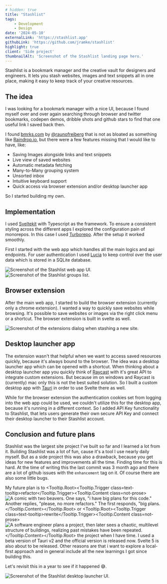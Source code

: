 ```yaml
---
# hidden: true
title: "Stashlist"
tags: 
    - Development
    - Design
date: '2024-05-10'
externalLink: 'https://stashlist.app'
githubLink: 'https://github.com/jramke/stashlist'
highlight: true
client: 'Side project'
thumbnailAlt: 'Screenshot of the Stashlist landing page hero.'
---
```


<script>
    import { Image } from '$lib/components/image';
    import * as Tooltip from '$lib/components/tooltip';

    import Stashes from './stashes.jpeg?enhanced';
    import Groups from './groups.jpeg';
    import Extension from './extension.jpeg';
    import OhNo from './oh-no.jpeg';
    import OhNoV2 from './oh-no-v2.jpeg';
    import Launcher from './launcher.png';
</script>

Stashlist is a bookmark manager and the creative vault for designers and engineers. It lets you stash websites, images and text snippets all in one place, making it easy to keep track of your creative resources.

## The idea
I was looking for a bookmark manager with a nice UI, because I found myself over and over again searching through browser and twitter bookmarks, codepen demos, dribble shots and github stars to find that one useful link I saved back then. 

I found <a href="https://bmrks.com/" target="_blank">bmrks.com</a> by <a href="https://x.com/raunofreiberg" target="_blank">@raunofreiberg</a> that is not as bloated as something like <a href="https://raindrop.io/" target="_blank">Raindrop.io</a>, but there were a few features missing that I would like to have, like:

- Saving Images alongside links and text snippets
- Live view of saved websites
- Automatic metadata fetching
- Many-to-Many grouping system
- Unsorted inbox
- Intuitive keyboard support
- Quick access via browser extension and/or desktop launcher app

So I started building my own.

## Implementation
I used <a href="https://kit.svelte.dev/" target="_blank">Sveltekit</a> with Typescript as the framework. To ensure a consistent styling across the different apps I explored the configuration pain of monorepos. In this case I used <a href="https://turbo.build/" target="_blank">Turborepo</a>. After the setup it worked smoothly. 

First I started with the web app which handles all the main logics and api endpoints. For user authentication I used <a href="https://lucia-auth.com/" target="_blank">Lucia</a> to keep control over the user data which is stored in a SQLite database.

<Image image={Stashes} alt="Screenshot of the Stashlist web app UI." />

<Image src={Groups} alt="Screenshot of the Stashlist groups list." />

## Browser extension
After the main web app, I started to build the browser extension (currently only a chrome extension). I wanted a way to quickly save websites while browsing. It's possible to save websites or images via the right click menu or a shortcut. The browser extension is built in svelte as well.

<Image src={Extension} alt="Screenshot of the extensions dialog when stashing a new site." />

## Desktop launcher app
The extension wasn't that helpful when we want to access saved resources quickly, because it's always bound to the browser. The idea was a desktop launcher app which can be opened with a shortcut. When thinking about a desktop launcher app you quickly think of <a href="https://www.raycast.com/" target="_blank">Raycast</a> with it's great API to integrate custom extensions. But because im on windows and Raycast is (currently) mac only this is not the best suited solution. So I built a custom desktop app with <a href="https://tauri.app/" target="_blank">Tauri</a> in order to use Svelte there as well. 

While for the browser extension the authentication cookies set from logging into the web app could be used, we couldn't utilize this for the desktop app, because it's running in a different context. So I added API Key functionality to Stashlist, that lets users generate their own secure API Key and connect their desktop launcher to their Stashlist account.

## Conclusion and future plans
Stashlist was the largest site project I've built so far and I learned a lot from it. Building Stashlist was a lot of fun, cause it's a tool I use nearly daily myself. But as a side project this was also a drawback, because you get ideas for new features and improvements all the time. Finding time for this is hard. At the time of writing this the last commit was 3 month ago and there are a lot of github issues with the `enhancement` tag on it. Of course there are also some little bugs.

My future plan is to <Tooltip.Root><Tooltip.Trigger class=text-tooltip>refactor</Tooltip.Trigger><Tooltip.Content class=not-prose><Image src={OhNo} omitFigure={true} alt='A comic with two beavers. One says, "i have big plans for this code." Another replies, "please, no more refactors." The first responds, "big plans.' /></Tooltip.Content></Tooltip.Root> or <Tooltip.Root><Tooltip.Trigger class=text-tooltip>rewrite</Tooltip.Trigger><Tooltip.Content class=not-prose><Image src={OhNoV2} omitFigure={true} alt='A software engineer plans a project, then later sees a chaotic, multilevel structure of buildings, realizing past mistakes have been repeated.' /></Tooltip.Content></Tooltip.Root> the project when I have time. I used a beta version of Tauri v2 and the official version is released now. Svelte 5 is also about to be released. Other reasons are that i want to explore a local-first approach and in general include all the new learnings I got since building this.

Let's revisit this in a year to see if it happened <span role="img" aria-label="Grinning face with sweat">😅</span>.

<Image src={Launcher} alt="Screenshot of the Stashlist desktop launcher UI." />